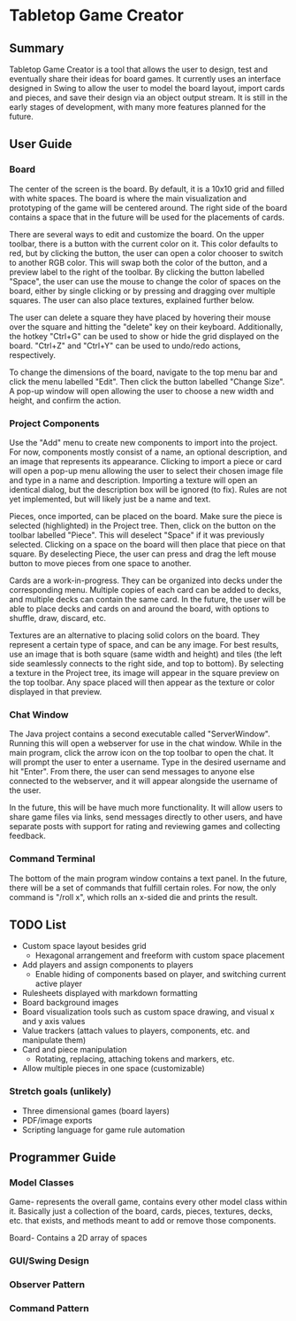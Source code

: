 # Tabletop Game Creator

## Summary
Tabletop Game Creator is a tool that allows the user to design, test and eventually share their ideas for board games. It currently uses an interface designed in Swing to allow the user to model the board layout, import cards and pieces, and save their design via an object output stream. It is still in the early stages of development, with many more features planned for the future.

## User Guide
### Board
The center of the screen is the board. By default, it is a 10x10 grid and filled with white spaces.
The board is where the main visualization and prototyping of the game will be centered around.
The right side of the board contains a space that in the future will be used for the placements of cards.

There are several ways to edit and customize the board.
On the upper toolbar, there is a button with the current color on it.
This color defaults to red, but by clicking the button, the user can open a color chooser to switch to another RGB color.
This will swap both the color of the button, and a preview label to the right of the toolbar.
By clicking the button labelled "Space", the user can use the mouse to change the color of spaces on the board,
either by single clicking or by pressing and dragging over multiple squares.
The user can also place textures, explained further below.

The user can delete a square they have placed by hovering their mouse over the square and hitting the "delete" key on their keyboard.
Additionally, the hotkey "Ctrl+G" can be used to show or hide the grid displayed on the board.
"Ctrl+Z" and "Ctrl+Y" can be used to undo/redo actions, respectively.

To change the dimensions of the board, navigate to the top menu bar and click the menu labelled "Edit".
Then click the button labelled "Change Size". A pop-up window will open allowing the user to choose a new width and height, and confirm the action.

### Project Components
Use the "Add" menu to create new components to import into the project.
For now, components mostly consist of a name, an optional description, and an image that represents its appearance.
Clicking to import a piece or card will open a pop-up menu allowing the user to select their chosen image file and type in a name and description.
Importing a texture will open an identical dialog, but the description box will be ignored (to fix).
Rules are not yet implemented, but will likely just be a name and text.

Pieces, once imported, can be placed on the board. Make sure the piece is selected (highlighted) in the Project tree.
Then, click on the button on the toolbar labelled "Piece". This will deselect "Space" if it was previously selected.
Clicking on a space on the board will then place that piece on that square.
By deselecting Piece, the user can press and drag the left mouse button to move pieces from one space to another.

Cards are a work-in-progress. They can be organized into decks under the corresponding menu.
Multiple copies of each card can be added to decks, and multiple decks can contain the same card.
In the future, the user will be able to place decks and cards on and around the board, with options to shuffle, draw, discard, etc.

Textures are an alternative to placing solid colors on the board. They represent a certain type of space, and can be any image.
For best results, use an image that is both square (same width and height) and tiles (the left side seamlessly connects to the right side, and top to bottom).
By selecting a texture in the Project tree, its image will appear in the square preview on the top toolbar.
Any space placed will then appear as the texture or color displayed in that preview.

### Chat Window
The Java project contains a second executable called "ServerWindow". Running this will open a webserver for use in the chat window.
While in the main program, click the arrow icon on the top toolbar to open the chat. It will prompt the user to enter a username.
Type in the desired username and hit "Enter". From there, the user can send messages to anyone else connected to the webserver,
and it will appear alongside the username of the user.

In the future, this will be have much more functionality. It will allow users to share game files via links, send messages directly to other users,
and have separate posts with support for rating and reviewing games and collecting feedback.

### Command Terminal
The bottom of the main program window contains a text panel. In the future, there will be a set of commands that fulfill certain roles.
For now, the only command is "/roll x", which rolls an x-sided die and prints the result.

## TODO List
- Custom space layout besides grid
  - Hexagonal arrangement and freeform with custom space placement
- Add players and assign components to players
  - Enable hiding of components based on player, and switching current active player
- Rulesheets displayed with markdown formatting
- Board background images
- Board visualization tools such as custom space drawing, and visual x and y axis values
- Value trackers (attach values to players, components, etc. and manipulate them)
- Card and piece manipulation
  - Rotating, replacing, attaching tokens and markers, etc.
- Allow multiple pieces in one space (customizable)
### Stretch goals (unlikely)
- Three dimensional games (board layers)
- PDF/image exports
- Scripting language for game rule automation

## Programmer Guide

### Model Classes
Game- represents the overall game, contains every other model class within it.
Basically just a collection of the board, cards, pieces, textures, decks, etc. that exists, and methods meant to add or remove those components.

Board- Contains a 2D array of spaces

### GUI/Swing Design 

### Observer Pattern

### Command Pattern

